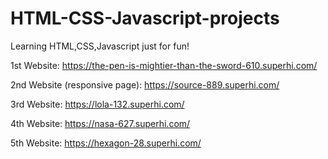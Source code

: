# HTML-CSS-Javascript-projects
Learning HTML,CSS,Javascript just for fun!

1st Website: https://the-pen-is-mightier-than-the-sword-610.superhi.com/

2nd Website (responsive page): https://source-889.superhi.com/ 

3rd Website: https://lola-132.superhi.com/

4th Website: https://nasa-627.superhi.com/

5th Website: https://hexagon-28.superhi.com/
